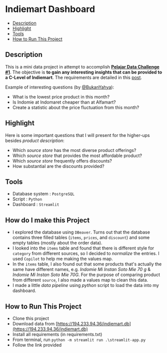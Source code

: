 # Indiemart Dashboard

- [Description](#description)
- [Highlight](#highlight)
- [Tools](#tools)
- [How to Run This Project](#how-to-run-this-project)

## Description

This is a mini data project in attempt to accomplish [**Pelajar Data Challenge #1**](https://x.com/as_sulthoni/status/1765027539523952943?s=20). The objective is **to gain any interesting insights that can be provided to a C-Level of Indiemart**. The requirements are detailed in this [post](https://x.com/as_sulthoni/status/1765027539523952943?s=20).

Example of interesting questions (by [@BukanYahya](https://x.com/BukanYahya/status/1764307213957644590?s=20)):

- What is the lowest price product in this month?
- Is Indomie at Indomaret cheaper than at Alfamart?
- Create a statistic about the price fluctuation from this month?

## Highlight

Here is some important questions that I will present for the higher-ups besides _product description_:

- Which _source store_ has the most diverse product offerings?
- Which _source store_ that provides the most affordable product?
- Which _source store_ frequently offers discounts?
- How substantial are the discounts provided?

## Tools

- Database system : `PostgreSQL`
- Script : `Python`
- Dashboard : `Streamlit`

## How do I make this Project

- I explored the database using `DBeaver`. Turns out that the database contains three filled tables (`items`, `prices`, and `discount`) and some empty tables (mostly about the order data).
- I looked into the `items` table and found that there is different style for `category` from different sources, so I decided to _normalize_ the entries. I used `Copilot` to help me making the values map.
- In the `items` table, I also found out that some products that's actually the same have different names, e.g. _Indomie Mi Instan Soto Mie 70 g_ & _Indomie Mi Instan Soto Mie 70G_. For the purpose of comparing product from different `source`, I also made a values map to clean this data.
- I made a little _data pipeline_ using _python_ script to load the data into my dashboard.

## How to Run This Project

- Clone this project
- Download data from [https://194.233.94.36/indiemart.db](https://194.233.94.36/indiemart.db)
- Install all requirements (in requirements.txt)
- From terminal, run `python -m streamlit run .\streamlit-app.py`
- Follow the link provided